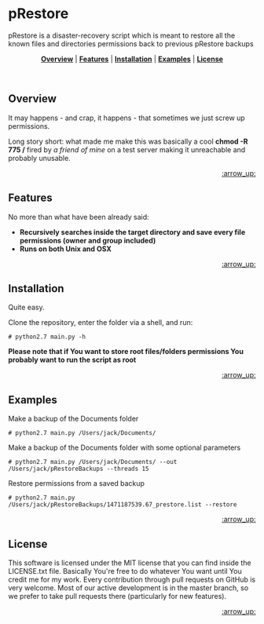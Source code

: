 # pRestore
pRestore is a disaster-recovery script which is meant to restore all the known files and directories permissions back to previous pRestore backups

<p align="center">
<b><a href="#overview">Overview</a></b>
|
<b><a href="#features">Features</a></b>
|
<b><a href="#installation">Installation</a></b>
|
<b><a href="#examples">Examples</a></b>
|
<b><a href="#license">License</a></b>
</p>

<br>

## Overview

It may happens - and crap, it happens - that sometimes we just screw up permissions.

Long story short: what made me make this was basically a cool **chmod -R 775 /** fired by _a friend of mine_ on a test server
making it unreachable and probably unusable.

<p align="right"><a href="#top">:arrow_up:</a></p>

## Features

No more than what have been already said:
- **Recursively searches inside the target directory and save every file permissions (owner and group included)**
- **Runs on both Unix and OSX**

<p align="right"><a href="#top">:arrow_up:</a></p>

## Installation

Quite easy.

Clone the repository, enter the folder via a shell, and run:

```console
# python2.7 main.py -h
```
    
**Please note that if You want to store root files/folders permissions You probably want to run the script as root**

<p align="right"><a href="#top">:arrow_up:</a></p>

## Examples

Make a backup of the Documents folder

```console
# python2.7 main.py /Users/jack/Documents/
```
	
Make a backup of the Documents folder with some optional parameters

```console
# python2.7 main.py /Users/jack/Documents/ --out /Users/jack/pRestoreBackups --threads 15
```
	
Restore permissions from a saved backup

```console
# python2.7 main.py /Users/jack/pRestoreBackups/1471187539.67_prestore.list --restore
```

<p align="right"><a href="#top">:arrow_up:</a></p>

## License

This software is licensed under the MIT license that you can find inside the LICENSE.txt file.
Basically You're free to do whatever You want until You credit me for my work.
Every contribution through pull requests on GitHub is very welcome.
Most of our active development is in the master branch, so we prefer to take pull requests there (particularly for new features). 

<p align="right"><a href="#top">:arrow_up:</a></p>
